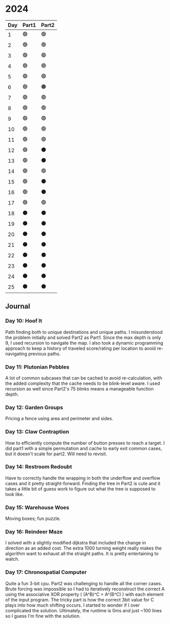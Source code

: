 # 2024

| Day | Part1          | Part2           |
| --- | -------------- | --------------- |
| 1   | :green_circle: | :green_circle:  |
| 2   | :green_circle: | :green_circle:  |
| 3   | :green_circle: | :green_circle:  |
| 4   | :green_circle: | :green_circle:  |
| 5   | :green_circle: | :green_circle:  |
| 6   | :green_circle: | :orange_circle: |
| 7   | :green_circle: | :green_circle:  |
| 8   | :green_circle: | :green_circle:  |
| 9   | :green_circle: | :green_circle:  |
| 10  | :green_circle: | :green_circle:  |
| 11  | :green_circle: | :green_circle:  |
| 12  | :green_circle: | :black_circle:  |
| 13  | :green_circle: | :black_circle:  |
| 14  | :green_circle: | :green_circle:  |
| 15  | :green_circle: | :black_circle:  |
| 16  | :green_circle: | :black_circle:  |
| 17  | :green_circle: | :green_circle:  |
| 18  | :black_circle: | :black_circle:  |
| 19  | :black_circle: | :black_circle:  |
| 20  | :black_circle: | :black_circle:  |
| 21  | :black_circle: | :black_circle:  |
| 22  | :black_circle: | :black_circle:  |
| 23  | :black_circle: | :black_circle:  |
| 24  | :black_circle: | :black_circle:  |
| 25  | :black_circle: | :black_circle:  |

## Journal

### Day 10: Hoof It

Path finding both to unique destinations and unique paths. I misunderstood the problem initially and solved Part2 as Part1. Since the max depth is only 9, I used recursion to navigate the map. I also took a dynamic programming approach to keep a history of traveled score/rating per location to avoid re-navigating previous paths.

### Day 11: Plutonian Pebbles

A lot of common subcases that can be cached to avoid re-calculation, with the added complexity that the cache needs to be blink-level aware. I used recursion as well since Part2's 75 blinks means a manageable function depth.

### Day 12: Garden Groups

Pricing a fence using area and perimeter and sides.

### Day 13: Claw Contraption

How to efficiently compute the number of button presses to reach a target. I did part1 with a simple permutation and cache to early exit common cases, but it doesn't scale for part2. Will need to revisit.

### Day 14: Restroom Redoubt

Have to correctly handle the wrapping in both the underflow and overflow cases and it pretty straight-forward. Finding the tree in Part2 is cute and it takes a little bit of guess work to figure out what the tree is supposed to look like.

### Day 15: Warehouse Woes

Moving boxes; fun puzzle.

### Day 16: Reindeer Maze

I solved with a slightly modified dijkstra that included the change in direction as an added cost. The extra 1000 turning weight really makes the algorithm want to exhaust all the straight paths. It is pretty entertaining to watch.

### Day 17: Chronospatial Computer

Quite a fun 3-bit cpu. Part2 was challenging to handle all the corner cases. Brute forcing was impossible so I had to iteratively reconstruct the correct A using the associative XOR property ( (A^B)^C =  A^(B^C) ) with each element of the input program. The tricky part is how the correct 3bit value for C plays into how much shifting occurs. I started to wonder if I over complicated the solution. Ultimately, the runtime is 0ms and just ~100 lines so I guess I'm fine with the solution.